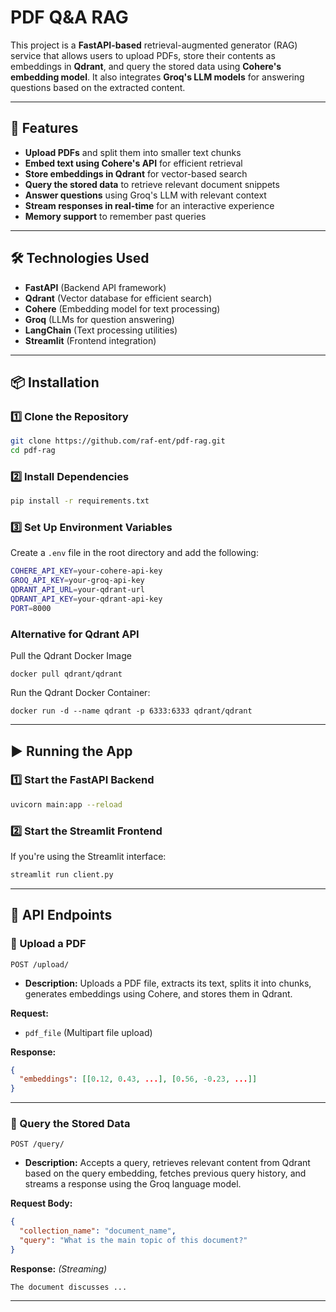 # **PDF Q&A RAG**

This project is a **FastAPI-based** retrieval-augmented generator (RAG) service that allows users to upload PDFs, store their contents as embeddings in **Qdrant**, and query the stored data using **Cohere's embedding model**. It also integrates **Groq's LLM models** for answering questions based on the extracted content.

---

## **🚀 Features**
- **Upload PDFs** and split them into smaller text chunks  
- **Embed text using Cohere's API** for efficient retrieval  
- **Store embeddings in Qdrant** for vector-based search  
- **Query the stored data** to retrieve relevant document snippets  
- **Answer questions** using Groq's LLM with relevant context  
- **Stream responses in real-time** for an interactive experience  
- **Memory support** to remember past queries  

---

## **🛠 Technologies Used**
- **FastAPI** (Backend API framework)
- **Qdrant** (Vector database for efficient search)
- **Cohere** (Embedding model for text processing)
- **Groq** (LLMs for question answering)
- **LangChain** (Text processing utilities)
- **Streamlit** (Frontend integration)

---

## **📦 Installation**
### **1️⃣ Clone the Repository**
```sh
git clone https://github.com/raf-ent/pdf-rag.git
cd pdf-rag
```

### **2️⃣ Install Dependencies**
```sh
pip install -r requirements.txt
```

### **3️⃣ Set Up Environment Variables**
Create a `.env` file in the root directory and add the following:
```sh
COHERE_API_KEY=your-cohere-api-key
GROQ_API_KEY=your-groq-api-key
QDRANT_API_URL=your-qdrant-url
QDRANT_API_KEY=your-qdrant-api-key
PORT=8000
```

### **Alternative for Qdrant API**
Pull the Qdrant Docker Image
   ```
   docker pull qdrant/qdrant
   ```
   
Run the Qdrant Docker Container:
   ```
   docker run -d --name qdrant -p 6333:6333 qdrant/qdrant
   ```

---

## **▶ Running the App**
### **1️⃣ Start the FastAPI Backend**
```sh
uvicorn main:app --reload
```

### **2️⃣ Start the Streamlit Frontend**
If you're using the Streamlit interface:
```sh
streamlit run client.py
```

---

## **📌 API Endpoints**
### **🔹 Upload a PDF**
```http
POST /upload/
```
- **Description:** Uploads a PDF file, extracts its text, splits it into chunks, generates embeddings using Cohere, and stores them in Qdrant.

**Request:**  
- `pdf_file` (Multipart file upload) 

**Response:**  
```json
{
  "embeddings": [[0.12, 0.43, ...], [0.56, -0.23, ...]]
}
```

---

### **🔹 Query the Stored Data**
```http
POST /query/
```
- **Description:** Accepts a query, retrieves relevant content from Qdrant based on the query embedding, fetches previous query history, and streams a response using the Groq language model.

**Request Body:**  
```json
{
  "collection_name": "document_name",
  "query": "What is the main topic of this document?"
}
```

**Response:** *(Streaming)*
```
The document discusses ...
```



---
